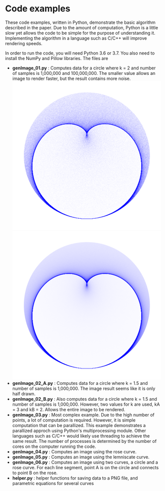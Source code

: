 # Code examples

These code examples, written in Python,
demonstrate the basic algorithm described in the paper.
Due to the amount of computation, Python is a little slow 
yet allows the code to be simple for the purpose of understanding it.
Implementing the algorithm in a language such as C/C++ will improve rendering speeds.

In order to run the code, you will need Python 3.6 or 3.7.  You also
need to install the NumPy and Pillow libraries. The files are

* **genImage_01.py** : Computes data for a circle where k = 2 and number of samples is 1,000,000 and 100,000,000.  The smaller value allows an image to render faster, but the result contains more noise.
![k = 2, samples=1,000,000](image_1000000_01.png "k = 2, samples=1,000,000")
![k = 2, samples=1000,00,000](image_100000000_01.png "k = 2, samples=1000,00,000")
* **genImage_02_A.py** : Computes data for a circle where k = 1.5 and number of samples is 1,000,000. The image result seems like it is only half drawn.
* **genImage_02_B.py** : Also computes data for a circle where k = 1.5 and number of samples is 1,000,000. However, two values for k are used, kA = 3 and kB = 2.  Allows the entire image to be rendered.
* **genImage_03.py** : Most complex example.  Due to the high number of points, a lot of computation is required.  However, it is simple computation that can be parallized.  This example demonstrates a parallized approch using Python's multiprocessing module.  Other languages such as C/C++ would likely use threading to achieve the same result.  The number of processes is determined by the number of cores on the computer running the code.
* **genImage_04.py** : Computes an image using the rose curve.
* **genImage_05.py** : Computes an image using the lemniscate curve.
* **genImage_06.py** : Computes an image using two curves, a circle and a rose curve.  For each line segment, point A is on the circle and connects to point B on the rose.
* **helper.py** : helper functions for saving data to a PNG file, and parametric equations for several curves
